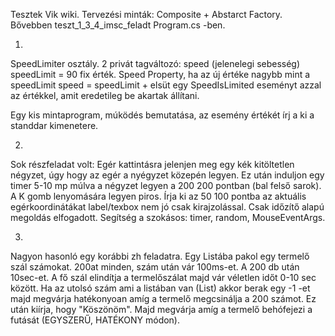 Tesztek Vik wiki.
Tervezési minták: Composite + Abstarct Factory.
Bővebben teszt_1_3_4_imsc_feladt Program.cs -ben.

1.
SpeedLimiter osztály.
2 privát tagváltozó: speed (jelenelegi sebesség) speedLimit = 90 fix érték.
Speed Property, ha az új értéke nagybb mint a speedLimit speed = speedLimit + elsüt egy SpeedIsLimited eseményt azzal az értékkel, amit eredetileg be akartak állítani.

Egy kis mintaprogram, múködés bemutatása, az esemény értékét írj a ki a standdar kimenetere.

2.
Sok részfeladat volt:
Egér kattintásra jelenjen meg egy kék kitöltetlen négyzet, úgy hogy az egér a nyégyzet közepén legyen.
Ez után induljon egy timer 5-10 mp múlva a négyzet legyen a  200 200 pontban (bal felső sarok).
A K gomb lenyomására legyen piros.
Írja ki az 50 100 pontba az aktuális egérkoordinátákat label/texbox nem jó csak kirajzolással.
Csak időzítő alapú megoldás elfogadott.
Segítség a szokásos: timer, random, MouseEventArgs.

3.
Nagyon hasonló egy korábbi zh feladatra.
Egy Listába pakol egy termelő szál számokat. 200at minden, szám után vár 100ms-et. A 200 db után 10sec-et.
A fő szál elindítja a termelőszálat majd vár véletlen időt 0-10 sec között.
Ha az utolsó szám ami a listában van (List<int>) akkor berak egy -1 -et majd megvárja hatékonyoan amíg a termelő megcsinálja a 200 számot.
Ez után kiírja, hogy "Köszönöm".
Majd megvárja amíg a termelő behófejezi a futását (EGYSZERŰ, HATÉKONY módon).
